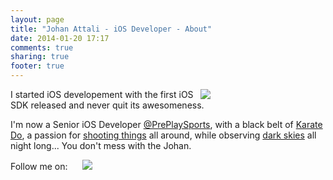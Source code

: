 ```yaml
---
layout: page
title: "Johan Attali - iOS Developer - About"
date: 2014-01-20 17:17
comments: true
sharing: true
footer: true
---
```


<div class="right" style="float:right; width:200px"><img src="/images/portfolio/profile.png" /></div>

I started iOS developement with the first iOS SDK released and never quit its awesomeness.

I'm now a Senior iOS Developer <a href="http://www.preplaysports.com/">@PrePlaySports</a>, with a black belt of <a href="http://www.youtube.com/watch?v=7rcipmmOH3w&feature=youtu.be">Karate Do</a>, a passion for <a href="http://www.flickr.com/photos/apouche">shooting things</a> all around, while observing <a href="http://www.youtube.com/watch?v=8zJ2toElPvQ">dark skies</a> all night long... You don't mess with the Johan.

Follow me on:
<a href="https://github.com/apouche"><img width=16 src="http://github.com/favicon.ico" /></a>
<a href="https://twitter.com/apouche"><img src="https://twitter.com/favicon.ico" /></a> 
<a href="http://fr.linkedin.com/in/johanattali"><img width=16 src="http://www.linkedin.com/favicon.ico" /></a>
<a href="http://www.flickr.com/photos/apouche"><img width=16 src="http://www.flickr.com/favicon.ico" /></a>
